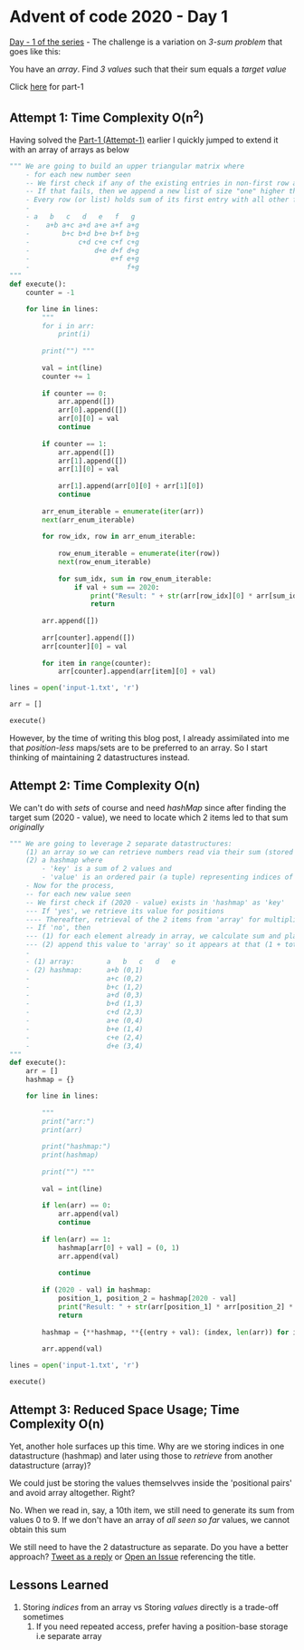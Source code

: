 # Advent of code 2020 - Day 1

[Day - 1 of the series](https://twitter.com/SVRSN_Shashank/status/1334265716921528323) - The challenge is a variation on *3-sum problem* that goes like this:

You have an *array*. Find *3 values* such that their sum equals a *target value*

Click [here](advent-of-code-2020-day-1-part-1.md) for part-1

## Attempt 1: Time Complexity O(n<sup>2</sup>)

Having solved the [Part-1 (Attempt-1)](advent-of-code-2020-day-1-part-1.md) earlier I quickly jumped to extend it with an array of arrays as below

````python
""" We are going to build an upper triangular matrix where
    - for each new number seen
    -- We first check if any of the existing entries in non-first row add up to give required number
    -- If that fails, then we append a new list of size "one" higher than current
    - Every row (or list) holds sum of its first entry with all other firsts in order from top to bottom
    -
    - a   b   c   d   e   f   g
    -    a+b a+c a+d a+e a+f a+g
    -        b+c b+d b+e b+f b+g
    -            c+d c+e c+f c+g
    -                d+e d+f d+g
    -                    e+f e+g
    -                        f+g
"""
def execute():
    counter = -1

    for line in lines:
        """     
        for i in arr:
            print(i)
        
        print("") """
    
        val = int(line)
        counter += 1
    
        if counter == 0:
            arr.append([])
            arr[0].append([])
            arr[0][0] = val
            continue
    
        if counter == 1:
            arr.append([])
            arr[1].append([])
            arr[1][0] = val
    
            arr[1].append(arr[0][0] + arr[1][0])
            continue
    
        arr_enum_iterable = enumerate(iter(arr))
        next(arr_enum_iterable)
    
        for row_idx, row in arr_enum_iterable:
    
            row_enum_iterable = enumerate(iter(row))
            next(row_enum_iterable)
    
            for sum_idx, sum in row_enum_iterable:
                if val + sum == 2020:
                    print("Result: " + str(arr[row_idx][0] * arr[sum_idx - 1][0] * val))
                    return
    
        arr.append([])
    
        arr[counter].append([])
        arr[counter][0] = val
    
        for item in range(counter):
            arr[counter].append(arr[item][0] + val)

lines = open('input-1.txt', 'r')

arr = []

execute()
````

However, by the time of writing this blog post, I already assimilated into me that *position-less* maps/sets are to be preferred to an array. So I start thinking of maintaining 2 datastructures instead.

## Attempt 2: Time Complexity O(n)

We can't do with *sets* of course and need *hashMap* since after finding the target sum (2020 - value), we need to locate which 2 items led to that sum *originally*

````python
""" We are going to leverage 2 separate datastructures:
    (1) an array so we can retrieve numbers read via their sum (stored in the next datastructure)
    (2) a hashmap where
        - 'key' is a sum of 2 values and
        - 'value' is an ordered pair (a tuple) representing indices of the two values (from previous datastructure) that led to this sum
    - Now for the process,
    -- for each new value seen
    -- We first check if (2020 - value) exists in 'hashmap' as 'key'
    --- If 'yes', we retrieve its value for positions
    ---- Thereafter, retrieval of the 2 items from 'array' for multiplication are simply constant time operations. Then, we multiply, print and break
    -- If 'no', then
    --- (1) for each element already in array, we calculate sum and place it in our 'hashMap' along with positions (the second entry in position tuple being total size of set) and then
    --- (2) append this value to 'array' so it appears at that (1 + total older size of set)
    -
    - (1) array:        a   b   c   d   e
    - (2) hashmap:      a+b (0,1)
    -                   a+c (0,2)
    -                   b+c (1,2)
    -                   a+d (0,3)
    -                   b+d (1,3)
    -                   c+d (2,3)
    -                   a+e (0,4)
    -                   b+e (1,4)
    -                   c+e (2,4)
    -                   d+e (3,4)
"""
def execute():
    arr = []
    hashmap = {}

    for line in lines:
        
        """
        print("arr:")
        print(arr)
        
        print("hashmap:")
        print(hashmap)
        
        print("") """
    
        val = int(line)
    
        if len(arr) == 0:
            arr.append(val)
            continue
    
        if len(arr) == 1:
            hashmap[arr[0] + val] = (0, 1)
            arr.append(val)
    
            continue
    
        if (2020 - val) in hashmap:
            position_1, position_2 = hashmap[2020 - val]
            print("Result: " + str(arr[position_1] * arr[position_2] * val))
            return
    
        hashmap = {**hashmap, **{(entry + val): (index, len(arr)) for index, entry in enumerate(arr)}}
    
        arr.append(val)

lines = open('input-1.txt', 'r')

execute()
````

## Attempt 3: Reduced Space Usage; Time Complexity O(n)

Yet, another hole surfaces up this time. Why are we storing indices in one datastructure (hashmap) and later using those to *retrieve* from another datastructure (array)?

We could just be storing the values themselvves inside the 'positional pairs' and avoid array altogether. Right?

No. When we read in, say, a 10th item, we still need to generate its sum from values 0 to 9. If we don't have an array of *all seen so far* values, we cannot obtain this sum

We still need to have the 2 datastructure as separate. Do you have a better approach? [Tweet as a reply](https://twitter.com/SVRSN_Shashank/status/1334265716921528323) or [Open an Issue](https://github.com/fossterer/fossterer.github.io/issues) referencing the title.

## Lessons Learned

1. Storing *indices* from an array vs Storing *values* directly is a trade-off sometimes
   1. If you need repeated access, prefer having a position-base storage i.e separate array
